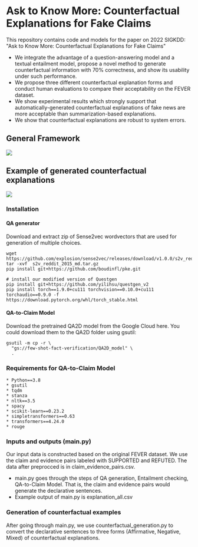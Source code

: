 # Ask to Know More: Counterfactual Explanations for Fake Claims
This repository contains code and models for the paper on 2022 SIGKDD: "Ask to Know More: Counterfactual Explanations for Fake Claims"

* We integrate the advantage of a question-answering model and a textual entailment model, propose a novel method to generate counterfactual information with $70\%$ correctness, and show its usability under such performance.
*  We propose three different counterfactual explanation forms and conduct human evaluations to compare their acceptability on the FEVER dataset. 
*  We show experimental results which strongly support that automatically-generated counterfactual explanations of fake news are more acceptable than summarization-based explanations.
*  We show that counterfactual explanations are robust to system errors.
    
    
## **General Framework**

![](https://i.imgur.com/wslKi1G.png)

## **Example of generated counterfactual explanations**

![](https://i.imgur.com/Ic8lvp4.png)

### **Installation**

#### QA generator

Download and extract zip of Sense2vec wordvectors that are used for generation of multiple choices.
```
wget https://github.com/explosion/sense2vec/releases/download/v1.0.0/s2v_reddit_2015_md.tar.gz
tar -xvf  s2v_reddit_2015_md.tar.gz
pip install git+https://github.com/boudinfl/pke.git

# install our modified version of Questgen
pip install git+https://github.com/yilihsu/questgen_v2
pip install torch==1.9.0+cu111 torchvision==0.10.0+cu111 torchaudio==0.9.0 -f https://download.pytorch.org/whl/torch_stable.html

```
#### QA-to-Claim Model
Download the pretrained QA2D model from the Google Cloud here. You could download them to the QA2D folder using gsutil:
```
gsutil -m cp -r \
  "gs://few-shot-fact-verification/QA2D_model" \
  .
```
### **Requirements for QA-to-Claim Model**
```
* Python==3.8
* gsutil
* tqdm
* stanza
* nltk==3.5
* spacy
* scikit-learn==0.23.2
* simpletransformers==0.63
* transformers==4.24.0
* rouge

```
### Inputs and outputs (main.py)

Our input data is constructed based on the original FEVER dataset. We use the claim and evidence pairs labeled with SUPPORTED and REFUTED. The data after preprocced is in claim_evidence_pairs.csv.

* main.py goes through the steps of QA generation, Entailment checking, QA-to-Claim Model. That is, the claim and evidence pairs would generate the declarative sentences.
* Example output of main.py is explanation_all.csv

### Generation of counterfactual examples

After going through main.py, we use counterfactual_generation.py to convert the declarative sentences to three forms (Affirmative, Negative, Mixed) of counterfactual explanations.

